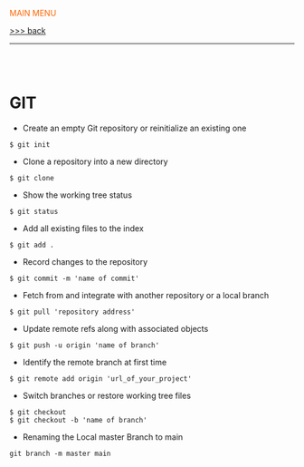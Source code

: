 <span style="color:#f60;">MAIN MENU</span>

[>>> back](./../../../README.md)

---
<br/><br/>

# GIT


- Create an empty Git repository or reinitialize an existing one
```
$ git init
```

- Clone a repository into a new directory
```
$ git clone
```

- Show the working tree status
```
$ git status
```

- Add all existing files to the index
```
$ git add .
```

- Record changes to the repository
```
$ git commit -m 'name of commit'
```

- Fetch from and integrate with another repository or a local branch
```
$ git pull 'repository address'
```

- Update remote refs along with associated objects
```
$ git push -u origin 'name of branch'
```

- Identify the remote branch at first time
```
$ git remote add origin 'url_of_your_project'
```

- Switch branches or restore working tree files
```
$ git checkout
$ git checkout -b 'name of branch'
```

- Renaming the Local master Branch to main
```
git branch -m master main
```
